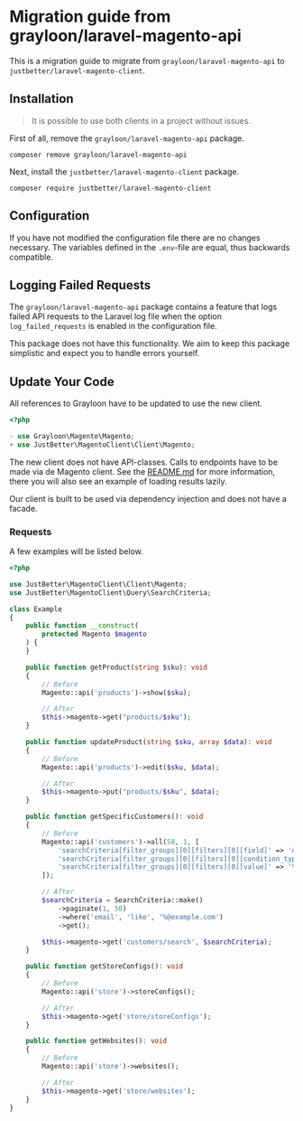 # Migration guide from grayloon/laravel-magento-api

This is a migration guide to migrate from `grayloon/laravel-magento-api` to `justbetter/laravel-magento-client`.

## Installation

> It is possible to use both clients in a project without issues.

First of all, remove the `grayloon/laravel-magento-api` package.

```shell
composer remove grayloon/laravel-magento-api
```

Next, install the `justbetter/laravel-magento-client` package.

```shell
composer require justbetter/laravel-magento-client
```

## Configuration

If you have not modified the configuration file there are no changes necessary. The variables defined in the `.env`-file
are equal, thus backwards compatible.

## Logging Failed Requests

The `grayloon/laravel-magento-api` package contains a feature that logs failed API requests to the Laravel log file when
the option `log_failed_requests` is enabled in the configuration file.

This package does not have this functionality. We aim to keep this package simplistic and expect you to handle errors
yourself.

## Update Your Code

All references to Grayloon have to be updated to use the new client.

```php
<?php

- use Grayloon\Magento\Magento;
+ use JustBetter\MagentoClient\Client\Magento;
```

The new client does not have API-classes. Calls to endpoints have to be made via de Magento client. See
the [README.md](../../README.md) for more information, there you will also
see an example of loading results lazily.

Our client is built to be used via dependency injection and does not have a facade.

### Requests

A few examples will be listed below.

```php
<?php

use JustBetter\MagentoClient\Client\Magento;
use JustBetter\MagentoClient\Query\SearchCriteria;

class Example
{
    public function __construct(
        protected Magento $magento
    ) {
    }

    public function getProduct(string $sku): void
    {
        // Before
        Magento::api('products')->show($sku);

        // After
        $this->magento->get("products/$sku");
    }

    public function updateProduct(string $sku, array $data): void
    {
        // Before
        Magento::api('products')->edit($sku, $data);

        // After
        $this->magento->put("products/$sku", $data);
    }

    public function getSpecificCustomers(): void
    {
        // Before
        Magento::api('customers')->all(50, 1, [
            'searchCriteria[filter_groups][0][filters][0][field]' => 'email',
            'searchCriteria[filter_groups][0][filters][0][condition_type]' => 'like',
            'searchCriteria[filter_groups][0][filters][0][value]' => '%@example.com',
        ]);

        // After
        $searchCriteria = SearchCriteria::make()
            ->paginate(1, 50)
            ->where('email', 'like', '%@example.com')
            ->get();

        $this->magento->get('customers/search', $searchCriteria);
    }

    public function getStoreConfigs(): void
    {
        // Before
        Magento::api('store')->storeConfigs();

        // After
        $this->magento->get('store/storeConfigs');
    }

    public function getWebsites(): void
    {
        // Before
        Magento::api('store')->websites();

        // After
        $this->magento->get('store/websites');
    }
}
```
